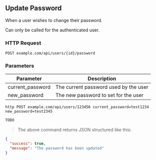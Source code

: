 ## Update Password
When a user wishes to change their password.

Can only be called for the authenticated user.
 
### HTTP Request

`POST example.com/api/users/{id}/password`

### Parameters

Parameter | Description
--------- | -----------
current_password | The current password used by the user  
new_password | The new password to set for the user 
 
```shell
http POST example.com/api/users/123456 current_password=test1234 new_password=test2345
```

```javascript
TODO
```

> The above command returns JSON structured like this:

```json
{
  "success": true,
  "message": "The password has been updated"
}
```
